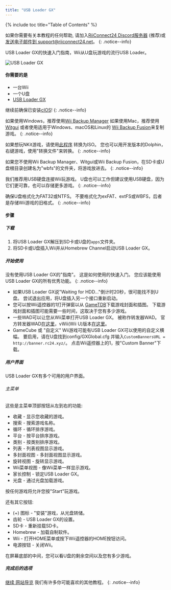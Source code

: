 ```yaml
---
title: "USB Loader GX"
---
```


{% include toc title="Table of Contents" %}

如果你需要有关本教程的任何帮助, 请加入[RiiConnect24 Discord服务器](https://discord.gg/rc24) (推荐)或 [发送电子邮件到 support@riiconnect24.net](mailto:support@riiconnect24.net)。
{: .notice--info}

USB Loader GX的快速入门指南，Wii从U盘玩游戏的流行USB Loader。

![USB Loader GX](/images/usbloadergx.png)

#### 你需要的是

* 一台Wii
* 一个U盘
* [USB Loader GX](https://hbb1.oscwii.org/hbb/usbloader_gx/usbloader_gx.zip)

继续前确保已安装[cIOS](/cios)!
{: .notice--info}

如果使用Windows，推荐使用[Wii Backup Manager](/wiibackupmanager) 如果使用Mac，推荐使用[Witgui](https://desairem.com/wordpress/category/witgui-download/) 或者使用适用于Windows、macOS和Linux的 [Wii Backup Fusion](https://github.com/larsenv/Wii-Backup-Fusion)来复制游戏。
{: .notice--info}

如果想玩NKit游戏，请使用[此程序](https://gbatemp.net/download/nkit.36157/) 转换为ISO。 您也可以用开发版本的Dolphin，右键游戏，使用"转换文件"来转换。
{: .notice--info}

如果您不使用Wii Backup Manager、Witgui或Wii Backup Fusion，在SD卡或U盘根目录创建名为"wbfs"的文件夹，将游戏放进去。
{: .notice--info}

我们推荐用USB硬盘连接Wii玩游戏。 U盘也可以工作但建议使用USB硬盘，因为它们更可靠，也可以存储更多游戏。
{: .notice--info}

确保U盘格式化为FAT32或NTFS。 不要格式化为exFAT、extFS或WBFS，后者是存储Wii游戏的旧格式。
{: .notice--info}

#### 步骤

##### 下载

1. 将USB Loader GX解压到SD卡或U盘的`apps`文件夹。
2. 将SD卡或U盘插入Wii并从Homebrew Channel启动USB Loader GX。

##### 开始使用

没有使用USB Loader GX的"指南"。 这是如何使用的快速入门。 您应该能使用USB Loader GX的所有优秀功能。
{: .notice--info}

* 如果USB Loader GX说"Waiting for HDD..."倒计时20秒，很可能找不到U盘。 尝试退出应用，将U盘插入另一个接口重新启动。
* 您可以按Wii遥控器的1打开弹窗以从 [GameTDB](https://gametdb.com/)下载游戏封面和插图。 下载游戏封面和插图可能需要一些时间，这取决于您有多少游戏。
* 一些WAD可以让您从Wii菜单打开USB Loader GX。 被称作转发器WAD。 官方转发器WAD[在这里](https://sourceforge.net/projects/usbloadergx/files/Releases/Forwarders/USB%20Loader%20GX-UNEO_Forwarder_5_1_AHBPROT.wad)，vWii(Wii U)版本[在这里](https://sourceforge.net/projects/usbloadergx/files/Releases/Forwarders/USB%20Loader%20GX-UNEO_Forwarder_5_1_AHBPROT_vWii%20%28Fix%29.wad)。
* GameCube 或 "自定义" Wii游戏可能有USB Loader GX可以使用的自定义横幅。 要启用，请在U盘找到config/GXGlobal.cfg 并输入`CustomBannersURL = http://banner.rc24.xyz/`。 点击Wii遥控器上的1，按"Custom Banner"下载。

##### 用户界面

USB Loader GX有多个可用的用户界面。

###### 主菜单

这些是主菜单顶部按钮从左到右的功能:

* 收藏 - 显示您收藏的游戏。
* 搜索 - 搜索游戏名称。
* 循环 - 循环排序游戏。
* 平台 - 按平台排序游戏。
* 类别 - 按类别排序游戏。
* 列表 - 列表视图显示游戏。
* 多封面视图 - 多封面视图显示游戏。
* 旋转视图 - 旋转显示游戏。
* Wii菜单视图 - 像Wii菜单一样显示游戏。
* 家长控制 - 锁定USB Loader GX。
* 光盘 - 通过光盘加载游戏。

按任何游戏将允许您按"Start"玩游戏。

还有其它按钮:

* (+) 图标 - "安装"游戏，从光盘转储。
* 齿轮 - USB Loader GX的设置。
* SD卡 - 重新挂载SD卡。
* Homebrew - 加载自制软件。
* Wii - 打开HOME菜单或按下Wii遥控器的HOME按钮访问。
* 电源按钮 - 关闭Wii。

在屏幕底部的中间，您可以看U盘的剩余空间以及您有多少游戏。

##### 完成后的选项

[继续 网站导览](site-navigation) 我们有许多你可能喜欢的其他教程。
{: .notice--info}
